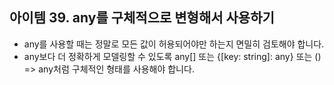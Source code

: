 ## 아이템 39. any를 구체적으로 변형해서 사용하기
- any를 사용할 때는 정말로 모든 값이 허용되어야만 하는지 면밀히 검토해야 합니다.
- any보다 더 정확하게 모델링할 수 있도록 any[] 또는 {[key: string]: any} 또는 () => any처럼 구체적인 형태를 사용해야 합니다.
